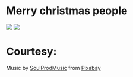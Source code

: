# Merry christmas people

<img src="https://media.giphy.com/media/GOZhFFqrcDDY9q8IHl/giphy.gif">

<img src="https://media.giphy.com/media/CbSfkyxzGfux2X70H1/giphy.gif">


# Courtesy:

Music by <a href="https://pixabay.com/users/soulprodmusic-30064790/?utm_source=link-attribution&amp;utm_medium=referral&amp;utm_campaign=music&amp;utm_content=128137">SoulProdMusic</a> from <a href="https://pixabay.com//?utm_source=link-attribution&amp;utm_medium=referral&amp;utm_campaign=music&amp;utm_content=128137">Pixabay</a>